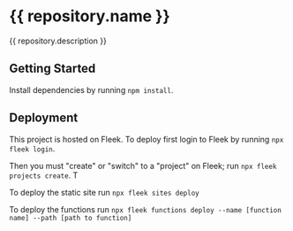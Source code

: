 # {{ repository.name }}

{{ repository.description }}

## Getting Started

Install dependencies by running `npm install`.

## Deployment

This project is hosted on Fleek. To deploy first login to Fleek by running `npx fleek login`.

Then you must "create" or "switch" to a "project" on Fleek; run `npx fleek projects create`. T

To deploy the static site run `npx fleek sites deploy`

To deploy the functions run `npx fleek functions deploy --name [function name] --path [path to function]`

